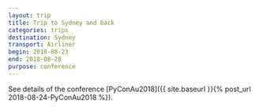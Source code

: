 ```yaml
---
layout: trip
title: Trip to Sydney and back
categories: trips
destination: Sydney
transport: Airliner
begin: 2018-08-23
end: 2018-08-28
purpose: conference
---
```


See details of the conference [PyConAu2018]({{ site.baseurl }}{% post_url 2018-08-24-PyConAu2018 %}).
